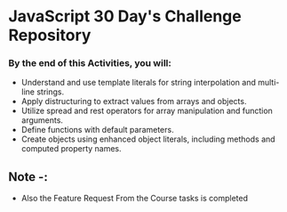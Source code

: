 # JavaScript 30 Day's Challenge Repository

### By the end of this Activities, you will:

- Understand and use template literals for string interpolation and multi-line strings.
- Apply distructuring to extract values from arrays and objects.
- Utilize spread and rest operators for array manipulation and function arguments.
- Define functions with default parameters.
- Create objects using enhanced object literals, including methods and computed property names.

## Note -:

- Also the Feature Request From the Course tasks is completed
